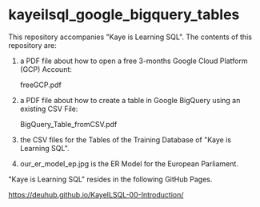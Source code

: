 # kayeilsql_google_bigquery_tables
This repository accompanies "Kaye is Learning SQL".
The contents of this repository are:
1. a PDF file about how to open a free 3-months Google Cloud Platform (GCP) Account:
   
   freeGCP.pdf
   
2. a PDF file about how to create a table in Google BigQuery using an existing CSV File:
   
   BigQuery_Table_fromCSV.pdf
   
3. the CSV files for the Tables of the Training Database of "Kaye is Learning SQL".  

4. our_er_model_ep.jpg is the ER Model for the European Parliament.

"Kaye is Learning SQL" resides in the following GitHub Pages.

https://deuhub.github.io/KayeILSQL-00-Introduction/
